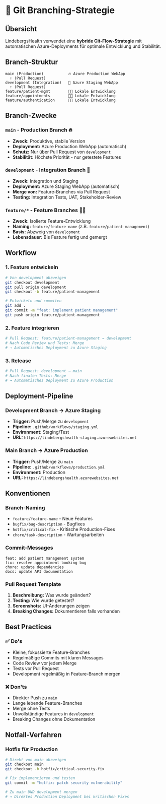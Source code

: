 # 🌿 Git Branching-Strategie

## Übersicht

LindebergsHealth verwendet eine **hybride Git-Flow-Strategie** mit automatischen Azure-Deployments für optimale Entwicklung und Stabilität.

## Branch-Struktur

```
main (Production)           🔥 Azure Production WebApp
  ↑ (Pull Request)
development (Integration)   🧪 Azure Staging WebApp  
  ↑ (Pull Request)
feature/patient-mgmt        👨‍💻 Lokale Entwicklung
feature/appointments        👨‍💻 Lokale Entwicklung  
feature/authentication      👨‍💻 Lokale Entwicklung
```

## Branch-Zwecke

### `main` - Production Branch 🔥
- **Zweck:** Produktive, stabile Version
- **Deployment:** Azure Production WebApp (automatisch)
- **Schutz:** Nur über Pull Request von `development`
- **Stabilität:** Höchste Priorität - nur getestete Features

### `development` - Integration Branch 🧪  
- **Zweck:** Integration und Staging
- **Deployment:** Azure Staging WebApp (automatisch)
- **Merge von:** Feature-Branches via Pull Request
- **Testing:** Integration Tests, UAT, Stakeholder-Review

### `feature/*` - Feature Branches 👨‍💻
- **Zweck:** Isolierte Feature-Entwicklung  
- **Naming:** `feature/feature-name` (z.B. `feature/patient-management`)
- **Basis:** Abzweig von `development`
- **Lebensdauer:** Bis Feature fertig und gemergt

## Workflow

### 1. Feature entwickeln
```bash
# Von development abzweigen
git checkout development
git pull origin development
git checkout -b feature/patient-management

# Entwickeln und commiten
git add .
git commit -m "feat: implement patient management"
git push origin feature/patient-management
```

### 2. Feature integrieren  
```bash
# Pull Request: feature/patient-management → development
# Nach Code Review und Tests: Merge
# → Automatisches Deployment zu Azure Staging
```

### 3. Release  
```bash
# Pull Request: development → main
# Nach finalen Tests: Merge  
# → Automatisches Deployment zu Azure Production
```

## Deployment-Pipeline

### Development Branch → Azure Staging
- **Trigger:** Push/Merge zu `development`
- **Pipeline:** `.github/workflows/staging.yml`
- **Environment:** Staging/Test
- **URL:** `https://lindebergshealth-staging.azurewebsites.net`

### Main Branch → Azure Production  
- **Trigger:** Push/Merge zu `main`
- **Pipeline:** `.github/workflows/production.yml`  
- **Environment:** Production
- **URL:** `https://lindebergshealth.azurewebsites.net`

## Konventionen

### Branch-Naming
- `feature/feature-name` - Neue Features
- `bugfix/bug-description` - Bugfixes  
- `hotfix/critical-fix` - Kritische Production-Fixes
- `chore/task-description` - Wartungsarbeiten

### Commit-Messages
```
feat: add patient management system
fix: resolve appointment booking bug  
chore: update dependencies
docs: update API documentation
```

### Pull Request Template
1. **Beschreibung:** Was wurde geändert?
2. **Testing:** Wie wurde getestet?
3. **Screenshots:** UI-Änderungen zeigen
4. **Breaking Changes:** Dokumentieren falls vorhanden

## Best Practices

### ✅ Do's  
- Kleine, fokussierte Feature-Branches
- Regelmäßige Commits mit klaren Messages
- Code Review vor jedem Merge
- Tests vor Pull Request
- Development regelmäßig in Feature-Branch mergen

### ❌ Don'ts
- Direkter Push zu `main` 
- Lange lebende Feature-Branches
- Merge ohne Tests
- Unvollständige Features in `development`
- Breaking Changes ohne Dokumentation

## Notfall-Verfahren

### Hotfix für Production
```bash
# Direkt von main abzweigen  
git checkout main
git checkout -b hotfix/critical-security-fix

# Fix implementieren und testen
git commit -m "hotfix: patch security vulnerability"

# Zu main UND development mergen
# → Direktes Production Deployment bei kritischen Fixes
``` 